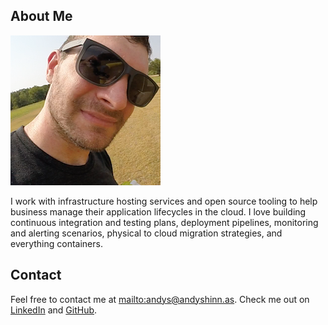 ## About Me

![](images/andy_320.png)

I work with infrastructure hosting services and open source tooling to help business manage their application lifecycles in the cloud. I love building continuous integration and testing plans, deployment pipelines, monitoring and alerting scenarios, physical to cloud migration strategies, and everything containers.

## Contact

Feel free to contact me at [mailto:andys@andyshinn.as](andys@andyshinn.as). Check me out on [LinkedIn](https://www.linkedin.com/in/andyshinn/) and [GitHub](https://github.com/andyshinn).
